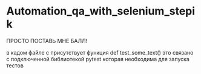 # Automation_qa_with_selenium_stepik

ПРОСТО ПОСТАВЬ МНЕ БАЛЛ!

в кадом файле с присутствует функция def test_some_text()
это связано с подключенной библиотекой pytest которая необходима для запуска тестов
